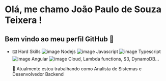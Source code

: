 # Olá, me chamo João Paulo de Souza Teixera ! 
## Bem vindo ao meu perfil GitHub 👋

- ⌨️ Hard Skills
  ![image](https://user-images.githubusercontent.com/51099440/204165921-925ce419-b92f-4ad3-af94-fd9b08d48331.png) Nodejs
  ![image](https://user-images.githubusercontent.com/51099440/204165946-5a950c42-ee92-4949-b564-a1d62e851775.png) Javascript
  ![image](https://user-images.githubusercontent.com/51099440/204165962-644661b1-0631-4436-8bea-54683c5d9c88.png) Typescript
  ![image](https://user-images.githubusercontent.com/51099440/204165982-a422fb4e-885f-47f0-a877-eb48f170827a.png) Angular
  ![image](https://user-images.githubusercontent.com/51099440/204166005-17c0623f-dc80-4f64-9700-c8a08993cc90.png) Cloud, Lambda functions, S3, DynamoDB...
  
  
  🔭 Atualmente estou trabalhando como Analista de Sistemas e Desenvolvedor Backend
